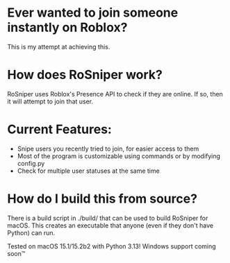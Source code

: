 # Ever wanted to join someone instantly on Roblox?
This is my attempt at achieving this.

# How does RoSniper work?
RoSniper uses Roblox's Presence API to check if they are online.
If so, then it will attempt to join that user.

# Current Features:
- Snipe users you recently tried to join, for easier access to them
- Most of the program is customizable using commands or by modifying config.py
- Check for multiple user statuses at the same time

# How do I build this from source?
There is a build script in ./build/ that can be used to build RoSniper for macOS.
This creates an executable that anyone (even if they don't have Python) can run.

Tested on macOS 15.1/15.2b2 with Python 3.13!
Windows support coming soon™

